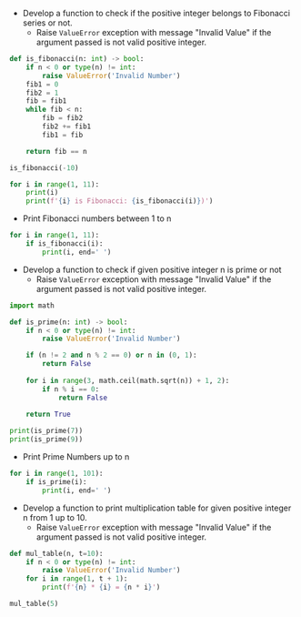 * Develop a function to check if the positive integer belongs to Fibonacci series or not.
  * Raise `ValueError` exception with message "Invalid Value" if the argument passed is not valid positive integer.
```python
def is_fibonacci(n: int) -> bool:
    if n < 0 or type(n) != int:
        raise ValueError('Invalid Number') 
    fib1 = 0
    fib2 = 1
    fib = fib1
    while fib < n:
        fib = fib2
        fib2 += fib1
        fib1 = fib 

    return fib == n

is_fibonacci(-10)

for i in range(1, 11):
    print(i)
    print(f'{i} is Fibonacci: {is_fibonacci(i)})') 
```
* Print Fibonacci numbers between 1 to n
```python
for i in range(1, 11):
    if is_fibonacci(i):
        print(i, end=' ')
```
* Develop a function to check if given positive integer n is prime or not
  * Raise `ValueError` exception with message "Invalid Value" if the argument passed is not valid positive integer.
```python
import math

def is_prime(n: int) -> bool:
    if n < 0 or type(n) != int:
        raise ValueError('Invalid Number') 

    if (n != 2 and n % 2 == 0) or n in (0, 1):
        return False
    
    for i in range(3, math.ceil(math.sqrt(n)) + 1, 2):
        if n % i == 0:
            return False
    
    return True

print(is_prime(7))
print(is_prime(9))
```
* Print Prime Numbers up to n
```python
for i in range(1, 101):
    if is_prime(i):
        print(i, end=' ')
```
* Develop a function to print multiplication table for given positive integer n from 1 up to 10.
  * Raise `ValueError` exception with message "Invalid Value" if the argument passed is not valid positive integer.
```python
def mul_table(n, t=10):
    if n < 0 or type(n) != int:
        raise ValueError('Invalid Number') 
    for i in range(1, t + 1):
        print(f'{n} * {i} = {n * i}')

mul_table(5)
```
